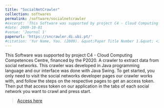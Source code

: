 ```yaml
---
title: "SocialNetCrawler"
collection: softwares
permalink: /software/socialnetcrawler
#excerpt: 'This Software was supported by project C4 - Cloud Computing Competences Centre, financed by the P2020.'
#date: 2009-10-01
#venue: 'Journal 1'
paperurl: 'https://sncrawler.di.ubi.pt/'
#citation: 'Yur Name, You. (2009). &quot;Paper Title Number 1.&quot; <i>Journal 1</i>. 1(1).'
---
```

This Software was supported by project C4 - Cloud Computing Competences Centre, financed by the P2020.
A crawler to extract data from social networks. This crawler was developed in Java programming language and our interface was done with Java Swing. To get started, you only need to visit the social networks developer pages our crawler works with, and follow the steps on the respective pages to get an access token. Then put that access token on our application in the tabs of each social network you want to crawl and press start.

> [Access here](https://sncrawler.di.ubi.pt/)

